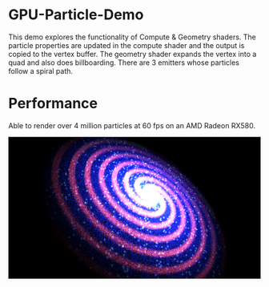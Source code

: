 # GPU-Particle-Demo

This demo explores the functionality of Compute & Geometry shaders. The particle properties are updated in the compute shader and the 
output is copied to the vertex buffer. The geometry shader expands the vertex into a quad and also does billboarding. There are 3 emitters whose particles follow a spiral path.

# Performance

Able to render over 4 million particles at 60 fps on an AMD Radeon RX580. 

![alt text](https://github.com/RahulSVasudevan/GPU-Particle-Demo/blob/master/Screenshots/SpiralGalaxy.PNG)
